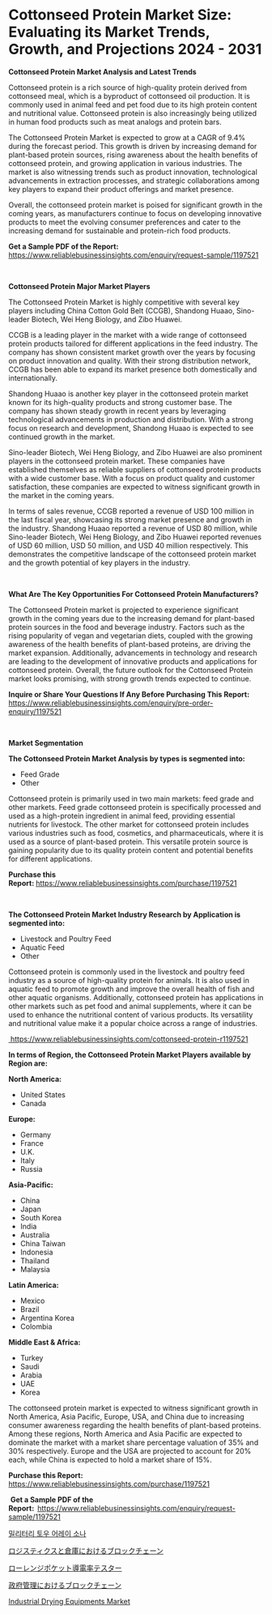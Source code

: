 <p><h1>Cottonseed Protein Market Size: Evaluating its Market Trends, Growth, and Projections 2024 - 2031</h1></p><p><strong>Cottonseed Protein Market Analysis and Latest Trends</strong></p>
<p><p>Cottonseed protein is a rich source of high-quality protein derived from cottonseed meal, which is a byproduct of cottonseed oil production. It is commonly used in animal feed and pet food due to its high protein content and nutritional value. Cottonseed protein is also increasingly being utilized in human food products such as meat analogs and protein bars.</p><p>The Cottonseed Protein Market is expected to grow at a CAGR of 9.4% during the forecast period. This growth is driven by increasing demand for plant-based protein sources, rising awareness about the health benefits of cottonseed protein, and growing application in various industries. The market is also witnessing trends such as product innovation, technological advancements in extraction processes, and strategic collaborations among key players to expand their product offerings and market presence.</p><p>Overall, the cottonseed protein market is poised for significant growth in the coming years, as manufacturers continue to focus on developing innovative products to meet the evolving consumer preferences and cater to the increasing demand for sustainable and protein-rich food products.</p></p>
<p><strong>Get a Sample PDF of the Report:&nbsp;</strong> <a href="https://www.reliablebusinessinsights.com/enquiry/request-sample/1197521">https://www.reliablebusinessinsights.com/enquiry/request-sample/1197521</a></p>
<p>&nbsp;</p>
<p><strong>Cottonseed Protein Major Market Players</strong></p>
<p><p>The Cottonseed Protein Market is highly competitive with several key players including China Cotton Gold Belt (CCGB), Shandong Huaao, Sino-leader Biotech, Wei Heng Biology, and Zibo Huawei. </p><p>CCGB is a leading player in the market with a wide range of cottonseed protein products tailored for different applications in the feed industry. The company has shown consistent market growth over the years by focusing on product innovation and quality. With their strong distribution network, CCGB has been able to expand its market presence both domestically and internationally. </p><p>Shandong Huaao is another key player in the cottonseed protein market known for its high-quality products and strong customer base. The company has shown steady growth in recent years by leveraging technological advancements in production and distribution. With a strong focus on research and development, Shandong Huaao is expected to see continued growth in the market.</p><p>Sino-leader Biotech, Wei Heng Biology, and Zibo Huawei are also prominent players in the cottonseed protein market. These companies have established themselves as reliable suppliers of cottonseed protein products with a wide customer base. With a focus on product quality and customer satisfaction, these companies are expected to witness significant growth in the market in the coming years.</p><p>In terms of sales revenue, CCGB reported a revenue of USD 100 million in the last fiscal year, showcasing its strong market presence and growth in the industry. Shandong Huaao reported a revenue of USD 80 million, while Sino-leader Biotech, Wei Heng Biology, and Zibo Huawei reported revenues of USD 60 million, USD 50 million, and USD 40 million respectively. This demonstrates the competitive landscape of the cottonseed protein market and the growth potential of key players in the industry.</p></p>
<p>&nbsp;</p>
<p><strong>What Are The Key Opportunities For Cottonseed Protein Manufacturers?</strong></p>
<p><p>The Cottonseed Protein market is projected to experience significant growth in the coming years due to the increasing demand for plant-based protein sources in the food and beverage industry. Factors such as the rising popularity of vegan and vegetarian diets, coupled with the growing awareness of the health benefits of plant-based proteins, are driving the market expansion. Additionally, advancements in technology and research are leading to the development of innovative products and applications for cottonseed protein. Overall, the future outlook for the Cottonseed Protein market looks promising, with strong growth trends expected to continue.</p></p>
<p><strong>Inquire or Share Your Questions If Any Before Purchasing This Report:</strong> <a href="https://www.reliablebusinessinsights.com/enquiry/pre-order-enquiry/1197521">https://www.reliablebusinessinsights.com/enquiry/pre-order-enquiry/1197521</a></p>
<p>&nbsp;</p>
<p><strong>Market Segmentation</strong></p>
<p><strong>The Cottonseed Protein Market Analysis by types is segmented into:</strong></p>
<p><ul><li>Feed Grade</li><li>Other</li></ul></p>
<p><p>Cottonseed protein is primarily used in two main markets: feed grade and other markets. Feed grade cottonseed protein is specifically processed and used as a high-protein ingredient in animal feed, providing essential nutrients for livestock. The other market for cottonseed protein includes various industries such as food, cosmetics, and pharmaceuticals, where it is used as a source of plant-based protein. This versatile protein source is gaining popularity due to its quality protein content and potential benefits for different applications.</p></p>
<p><strong>Purchase this Report:&nbsp;</strong><a href="https://www.reliablebusinessinsights.com/purchase/1197521">https://www.reliablebusinessinsights.com/purchase/1197521</a></p>
<p>&nbsp;</p>
<p><strong>The Cottonseed Protein Market Industry Research by Application is segmented into:</strong></p>
<p><ul><li>Livestock and Poultry Feed</li><li>Aquatic Feed</li><li>Other</li></ul></p>
<p><p>Cottonseed protein is commonly used in the livestock and poultry feed industry as a source of high-quality protein for animals. It is also used in aquatic feed to promote growth and improve the overall health of fish and other aquatic organisms. Additionally, cottonseed protein has applications in other markets such as pet food and animal supplements, where it can be used to enhance the nutritional content of various products. Its versatility and nutritional value make it a popular choice across a range of industries.</p></p>
<p><a href="https://www.reliablebusinessinsights.com/cottonseed-protein-r1197521">&nbsp;https://www.reliablebusinessinsights.com/cottonseed-protein-r1197521</a></p>
<p><strong>In terms of Region, the Cottonseed Protein Market Players available by Region are:</strong></p>
<p>
    <p> <strong> North America: </strong>
        <ul>
            <li>United States</li>
            <li>Canada</li>
        </ul>
        </p> 
    <p> <strong> Europe: </strong>
        <ul>
            <li>Germany</li>
            <li>France</li>
            <li>U.K.</li>
            <li>Italy</li>
            <li>Russia</li>
        </ul>
        </p> 
    <p> <strong> Asia-Pacific: </strong>
        <ul>
            <li>China</li>
            <li>Japan</li>
            <li>South Korea</li>
            <li>India</li>
            <li>Australia</li>
            <li>China Taiwan</li>
            <li>Indonesia</li>
            <li>Thailand</li>
            <li>Malaysia</li>
        </ul>
        </p> 
    <p> <strong> Latin America: </strong>
        <ul>
            <li>Mexico</li>
            <li>Brazil</li>
            <li>Argentina Korea</li>
            <li>Colombia</li>
        </ul>
        </p> 
    <p> <strong> Middle East & Africa: </strong>
        <ul>
            <li>Turkey</li>
            <li>Saudi</li>
            <li>Arabia</li>
            <li>UAE</li>
            <li>Korea</li>
        </ul>
    </p>
    </p>
<p><p>The cottonseed protein market is expected to witness significant growth in North America, Asia Pacific, Europe, USA, and China due to increasing consumer awareness regarding the health benefits of plant-based proteins. Among these regions, North America and Asia Pacific are expected to dominate the market with a market share percentage valuation of 35% and 30% respectively. Europe and the USA are projected to account for 20% each, while China is expected to hold a market share of 15%.</p></p>
<p><strong>Purchase this Report: </strong><a href="https://www.reliablebusinessinsights.com/purchase/1197521">https://www.reliablebusinessinsights.com/purchase/1197521</a></p>
<p>&nbsp;<strong>Get a Sample PDF of the Report:&nbsp;&nbsp;</strong><a href="https://www.reliablebusinessinsights.com/enquiry/request-sample/1197521">https://www.reliablebusinessinsights.com/enquiry/request-sample/1197521</a></p>
<p><strong></strong></p>
<p><p><a href="https://github.com/sammyUltyylrich9067856/Market-Research-Report-List-2/blob/main/8065058112249.md">밀리터리 토우 어레이 소나</a></p><p><a href="https://github.com/dawson566/Market-Research-Report-List-1/blob/main/2389862119561.md">ロジスティクスと倉庫におけるブロックチェーン</a></p><p><a href="https://medium.com/@ddoggettbruce16/%E4%BD%8E%E3%83%AC%E3%83%B3%E3%82%B8%E3%81%AE%E3%83%9D%E3%82%B1%E3%83%83%E3%83%88%E5%B0%8E%E9%9B%BB%E5%BA%A6%E3%83%86%E3%82%B9%E3%82%BF%E3%83%BC%E3%81%AE%E5%B8%82%E5%A0%B4%E3%82%B7%E3%82%A7%E3%82%A2%E3%81%A8%E5%B8%82%E5%A0%B4%E5%88%86%E6%9E%90-%E6%88%90%E9%95%B7%E3%83%88%E3%83%AC%E3%83%B3%E3%83%89%E3%81%A8-2024%E5%B9%B4-2031%E5%B9%B4-%E6%9C%9F%E9%96%93%E3%81%AE%E4%BA%88%E6%B8%AC-d695d894a239">ローレンジポケット導電率テスター</a></p><p><a href="https://github.com/JacksonWiza1924/Market-Research-Report-List-2/blob/main/3601453119560.md">政府管理におけるブロックチェーン</a></p><p><a href="https://github.com/angelajermaine/Market-Research-Report-List-3/blob/main/industrial-drying-equipments-market.md">Industrial Drying Equipments Market</a></p></p>